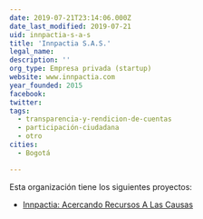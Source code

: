 ```yaml
---
date: 2019-07-21T23:14:06.000Z
date_last_modified: 2019-07-21
uid: innpactia-s-a-s
title: 'Innpactia S.A.S.'
legal_name: 
description: ''
org_type: Empresa privada (startup)
website: www.innpactia.com
year_founded: 2015
facebook: 
twitter: 
tags:
  - transparencia-y-rendicion-de-cuentas
  - participación-ciudadana
  - otro
cities: 
  - Bogotá

---
```


Esta organización tiene los siguientes proyectos:

- [Innpactia: Acercando Recursos A Las Causas](/proyectos/innpactia-acercando-recursos-a-las-causas)

